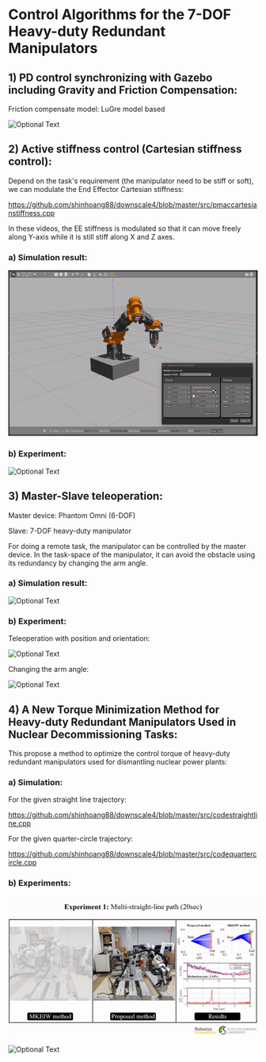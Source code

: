 # Control Algorithms for the 7-DOF Heavy-duty Redundant Manipulators
## 1) PD control synchronizing with Gazebo including Gravity and Friction Compensation:
Friction compensate model: LuGre model based

![Optional Text](https://github.com/shinhoang88/media_files/blob/master/All7JointsPDcontrol1.gif)

## 2) Active stiffness control (Cartesian stiffness control):
Depend on the task's requirement (the manipulator need to be stiff or soft), we can modulate the End Effector Cartesian stiffness:

https://github.com/shinhoang88/downscale4/blob/master/src/pmaccartesianstiffness.cpp

In these videos, the EE stiffness is modulated so that it can move freely along Y-axis while it is still stiff along X and Z axes.

### a) Simulation result:

![Optional Text](https://github.com/shinhoang88/media_files/blob/master/stiffness_largexz_smally.gif)

### b) Experiment:

![Optional Text](https://github.com/shinhoang88/media_files/blob/master/FreelyAlongYaxis_StifferAlongXZAxis.gif)

## 3) Master-Slave teleoperation:

Master device: Phantom Omni (6-DOF)

Slave: 7-DOF heavy-duty manipulator

For doing a remote task, the manipulator can be controlled by the master device. In the task-space of the manipulator, it can avoid the obstacle using its redundancy by changing the arm angle.

### a) Simulation result:

![Optional Text](https://github.com/shinhoang88/media_files/blob/master/teleoperation_sim.gif)

### b) Experiment:

Teleoperation with position and orientation:

![Optional Text](https://github.com/shinhoang88/media_files/blob/master/Teleoperation_test1.gif)

Changing the arm angle: 

![Optional Text](https://github.com/shinhoang88/media_files/blob/master/Teleoperation_test2.gif)

## 4) A New Torque Minimization Method for Heavy-duty Redundant Manipulators Used in Nuclear Decommissioning Tasks:

This propose a method to optimize the control torque of heavy-duty redundant manipulators used for dismantling nuclear power plants:

### a) Simulation:

For the given straight line trajectory:

https://github.com/shinhoang88/downscale4/blob/master/src/codestraightline.cpp

For the given quarter-circle trajectory:

https://github.com/shinhoang88/downscale4/blob/master/src/codequartercircle.cpp

### b) Experiments:

![Optional Text](https://github.com/shinhoang88/media_files/blob/master/TorqueMinimization_v2_1.gif)

![Optional Text](https://github.com/shinhoang88/media_files/blob/master/TorqueMinimization_v2_2.gif)

